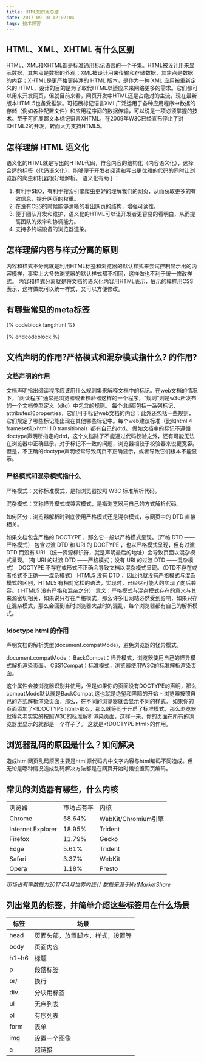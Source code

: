 ```yaml
---
title: HTML知识点总结
date: 2017-09-10 12:02:04
tags: 技术博客
---
```

## HTML、XML、XHTML 有什么区别

HTML、XML和XHTML都是标准通用标记语言的一个子集。HTML被设计用来显示数据，其焦点是数据的外观；XML被设计用来传输和存储数据，其焦点是数据的内容；XHTML是更严格更纯净的 HTML 版本，是作为一种 XML 应用被重新定义的 HTML，设计的目的是为了取代HTML以适应未来网络更多的需求。它们都可以用来开发网页，但就目前来看，网页开发中HTML还是占绝对的主流，现在最新版本HTML5也备受推崇。可拓展标记语言XML广泛运用于各种应用程序中数据的存储（例如各种配置文件）和应用程序间的数据传输，可以说是一项必须掌握的技术。至于可扩展超文本标记语言XHTML，在2009年W3C已经宣布停止了对XHTML2的开发，转而大力支持HTML5。

## 怎样理解 HTML 语义化

语义化的HTML就是写出的HTML代码，符合内容的结构化（内容语义化），选择合适的标签（代码语义化），能够便于开发者阅读和写出更优雅的代码的同时让浏览器的爬虫和机器很好地解析。
语义化有助于：

1. 有利于SEO，有利于搜索引擎爬虫更好的理解我们的网页，从而获取更多的有效信息，提升网页的权重。
2. 在没有CSS的时候能够清晰的看出网页的结构，增强可读性。
3. 便于团队开发和维护，语义化的HTML可以让开发者更容易的看明白，从而提高团队的效率和协调能力。
4. 支持多终端设备的浏览器渲染。

## 怎样理解内容与样式分离的原则

内容和样式不分离就是利用HTML标签和浏览器的默认样式来尝试控制显示出的内容模样，事实上大多数浏览器的默认样式都不相同，这样做也不利于统一修改样式。
内容和样式分离就是将文档的语义化内容用HTML表示，展示的模样用CSS表示，这样做既可以统一样式，又可以方便修改。

## 有哪些常见的meta标签
{% codeblock lang:html %}

<!-- 关键字，搜所引擎 SEO -->
<meta http-equiv="keywords" content="关键字1,关键字2,..."> 
<!-- 页面描述 -->
<meta http-equiv="description" content="网页描述"> 
<!-- content的取值为webkit,ie-comp,ie-stand之一，区分大小写，分别代表用webkit内核，IE兼容内核，IE标准内核。 -->
<meta name="renderer" content="webkit|ie-comp|ie-stand">
<!-- 若页面需默认用极速核，增加标签： -->
<meta name="renderer" content="webkit">
<!-- 若页面需默认用ie兼容内核，增加标签： -->
<meta name="renderer" content="ie-comp">
<!-- 若页面需默认用ie标准内核，增加标签： -->
<meta name="renderer" content="ie-stand">
<!-- 如果安装了GCF，则使用GCF来渲染页面，如果没有安装GCF，则使用最高版本的IE内核进行渲染。
X-UA-Compatible：这是个是IE8的专用标记,用来指定IE8浏览器去模拟某个特定版本的IE浏览器的渲染方式(比如人见人烦的IE6)，以此来解决部分兼容问题。 -->
<meta http-equiv="X-UA-Compatible" content="IE=Edge,chrome=1" >
<!-- 强制页面在当前窗口以独立页面显示。 -->
<meta http-equiv="Window-target" content="_top">
<!-- 自动刷新，并指向新的页面 -->
<meta http-equiv="Refresh" content="2；URL=http://">
<!-- 禁止浏览器缓存 -->
<!-- 是用于设定禁止浏览器从本地机的缓存中调阅页面内容，设定后一旦离开网页就无法从Cache中再调出
用法： -->
<meta http-equiv="pragram" content="no-cache"> 
<!-- 清除缓存（再访问这个网站要重新下载！） -->
<meta http-equiv="cache-control" content="no-cache, must-revalidate"> 
<!-- 设定网页的到期时间 -->
<meta http-equiv="expires" content="0"> 
<!-- 手机端 -->
<meta name="format-detection" content="telphone=no, email=no"/>
<!-- 忽略页面中的数字识别为电话，忽略email识别 -->
<meta name="apple-mobile-web-app-status-bar-style" content="black"/>
<!-- 设置苹果工具栏颜色 -->
<!-- 不让百度转码 -->
<meta http-equiv="Cache-Control" content="no-siteapp" />
<!-- 不缓存 -->
<meta http-equiv="cache-control" content="no-cache" />
<!-- 初始化设备 -->
<meta name="viewport" content="width=device-width, initial-scale=1, user-scalable=no, minimal-ui" />
<!-- 网站开启对iphone私有 web app 程序的支持 -->
<meta content="yes" name="apple-mobile-web-app-capable" />
<!-- 改变顶部状态条的颜色 iphone私有的属性-->
<meta content="black" name="apple-mobile-web-app-status-bar-style" />

{% endcodeblock %}
## 文档声明的作用?严格模式和混杂模式指什么?<!doctype html> 的作用?

### 文档声明的作用

文档声明指出阅读程序应该用什么规则集来解释文档中的标记。在web文档的情况下，“阅读程序”通常是浏览器或者校验器这样的一个程序，“规则”则是w3c所发布的一个文档类型定义（dtd）中包含的规则。
每个dtd都包括一系列标记、attributes和properties，它们用于标记web文档的内容；此外还包括一些规则，它们规定了哪些标记能出现在其他哪些标记中。每个web建议标准（比如html 4 frameset和xhtml 1.0 transitional）都有自己的dtd。
假如文档中的标记不遵循doctype声明所指定的dtd，这个文档除了不能通过代码校验之外，还有可能无法在浏览器中正确显示。对于标记不一致的问题，浏览器相较于校验器来说更宽容。但是，不正确的doctype声明经常导致网页不正确显示，或者导致它们根本不能显示。

### 严格模式和混杂模式指什么

严格模式：又称标准模式，是指浏览器按照 W3C 标准解析代码。

混杂模式：又称怪异模式或兼容模式，是指浏览器用自己的方式解析代码。

如何区分：浏览器解析时到底使用严格模式还是混杂模式，与网页中的 DTD 直接相关。

如果文档包含严格的 DOCTYPE ，那么它一般以严格模式呈现。（严格 DTD ——严格模式）
包含过渡 DTD 和 URI 的 DOCTYPE ，也以严格模式呈现，但有过渡 DTD 而没有 URI （统一资源标识符，就是声明最后的地址）会导致页面以混杂模式呈现。（有 URI 的过渡 DTD ——严格模式；没有 URI 的过渡 DTD ——混杂模式）
DOCTYPE 不存在或形式不正确会导致文档以混杂模式呈现。（DTD不存在或者格式不正确——混杂模式）
HTML5 没有 DTD ，因此也就没有严格模式与混杂模式的区别，HTML5 有相对宽松的语法，实现时，已经尽可能大的实现了向后兼容。（ HTML5 没有严格和混杂之分）
意义：严格模式与混杂模式存在的意义与其来源密切相关，如果说只存在严格模式，那么许多旧网站必然受到影响，如果只存在混杂模式，那么会回到当时浏览器大战时的混乱，每个浏览器都有自己的解析模式。

### !doctype html 的作用

声明文档的解析类型(document.compatMode)，避免浏览器的怪异模式。

document.compatMode：
BackCompat：怪异模式，浏览器使用自己的怪异模式解析渲染页面。
CSS1Compat：标准模式，浏览器使用W3C的标准解析渲染页面。

这个属性会被浏览器识别并使用，但是如果你的页面没有DOCTYPE的声明，那么compatMode默认就是BackCompat,这也就是绝望和黑暗的开始 – 浏览器按照自己的方式解析渲染页面，那么，在不同的浏览器就会显示不同的样式。
如果你的页面添加了&lt;!DOCTYPE html&gt;那么，那么就等同于开启了标准模式，那么浏览器就得老老实实的按照W3C的标准解析渲染页面，这样一来，你的页面在所有的浏览器里显示的就都是一个样子了。
这就是&lt;!DOCTYPE html&gt;的作用。

## 浏览器乱码的原因是什么？如何解决

造成html网页乱码原因主要是html源代码内中文字内容与html编码不同造成。但无论是哪种情况造成乱码解决方法都是在网页开始时候设置网页编码。

## 常见的浏览器有哪些，什么内核

<table><tbody><tr><td>浏览器</td><td>市场占有率</td><td>内核</td></tr><tr><td>Chrome</td><td>58.64%</td><td>WebKit/Chromium引擎</td></tr><tr><td>Internet Explorer</td><td>18.95%</td><td>Trident</td></tr><tr><td>Firefox</td><td>11.79%</td><td>Gecko</td></tr><tr><td>Edge</td><td>5.61%</td><td>Trident</td></tr><tr><td>Safari</td><td>3.37%</td><td>WebKit</td></tr><tr><td>Opera</td><td>1.18%</td><td>Presto</td></tr></tbody></table>

*市场占有率数据为2017年4月世界内统计 数据来源于NetMarketShare*

## 列出常见的标签，并简单介绍这些标签用在什么场景

<table> <thead> <tr> <th>标签</th> <th>场景</th> </tr> </thead> <tbody> <tr> <td>head</td> <td>页面头部，放置脚本，样式，设置等</td> </tr> <tr> <td>body</td> <td>页面内容</td> </tr> <tr> <td>h1~h6</td> <td>标题</td> </tr> <tr> <td>p</td> <td>段落标签</td> </tr> <tr> <td>br/</td> <td>换行</td> </tr> <tr> <td>div</td> <td>分块用标签</td> </tr> <tr> <td>ul</td> <td>无序列表</td> </tr> <tr> <td>ol</td> <td>有序列表</td> </tr> <tr> <td>form</td> <td>表单</td> </tr> <tr> <td>img</td> <td>设置一个图像</td> </tr> <tr> <td>a</td> <td>超链接</td> </tr> </tbody> </table>